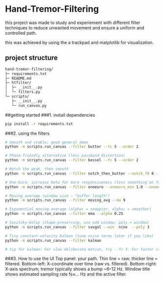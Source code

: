 # Hand-Tremor-Filtering

this project was made to study and experiement with different filter techniques to reduce unwanted movement and ensure a uniform and controlled path.

this was achieved by using the a trackpad and matplotlib for visualization.

## project structure

```markdown
hand-tremor-filtering/
├─ requirements.txt
├─ README.md
├─ htfilter/
│  ├─ __init__.py
│  └─ filters.py
└─ scripts/
   ├─ __init__.py
   └─ run_canvas.py
```
##getting started
###1. install dependencies
```bash
pip install -r requirements.txt
```
###2. using the filters
```bash
# Smooth and stable; good general demo
python -m scripts.run_canvas --filter butter --fc 5 --order 2

# Phase-friendly alternative (less passband distortion)
python -m scripts.run_canvas --filter bessel --fc 5 --order 2

# Notch the peak, then smooth
python -m scripts.run_canvas --filter notch_then_butter --notch_f0 8 --fc 5 --order 2

# One-Euro: increase beta for more responsiveness (less smoothing on fast moves)
python -m scripts.run_canvas --filter oneeuro --oneeuro_min 1.0 --oneeuro_beta 0.02

# Moving average (window size ~ "buffer length")
python -m scripts.run_canvas --filter moving_avg --ma 9

# Exponential moving average (alpha↑ = snappier, alpha↓ = smoother)
python -m scripts.run_canvas --filter ema --alpha 0.25

# Savitzky–Golay (shape-preserving, use odd window; poly < window)
python -m scripts.run_canvas --filter savgol --win  nine  --poly 3

# Tiny constant-velocity Kalman (tune noise terms later if you like)
python -m scripts.run_canvas --filter kalman

# tip for kalman: For slow deliberate motion, try --fc 3. For faster strokes, try --fc 6–8.
```

###3. How to use the UI
Top panel: your path. Thin line = raw; thicker line = filtered.
Bottom-left: X-coordinate over time (raw vs. filtered).
Bottom-right: X-axis spectrum; tremor typically shows a bump ~6–12 Hz.
Window title shows estimated sampling rate fs≈… Hz and the active filter.
 
